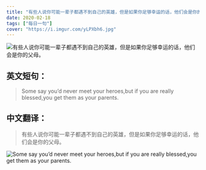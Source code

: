 ```yaml
---
title: "有些人说你可能一辈子都遇不到自己的英雄，但是如果你足够幸运的话，他们会是你的父母。"
date: 2020-02-18
tags: ["每日一句"]
cover: "https://i.imgur.com/yLPXbh6.jpg"
---
```


![有些人说你可能一辈子都遇不到自己的英雄，但是如果你足够幸运的话，他们会是你的父母。](https://i.imgur.com/1zr6Zor.jpg)

## 英文短句：
> Some say you’d never meet your heroes,but if you are really blessed,you get them as your parents.

<!--more-->

## 中文翻译：
> 有些人说你可能一辈子都遇不到自己的英雄，但是如果你足够幸运的话，他们会是你的父母。

![Some say you’d never meet your heroes,but if you are really blessed,you get them as your parents.](https://i.imgur.com/rZFGkOm.jpg)

